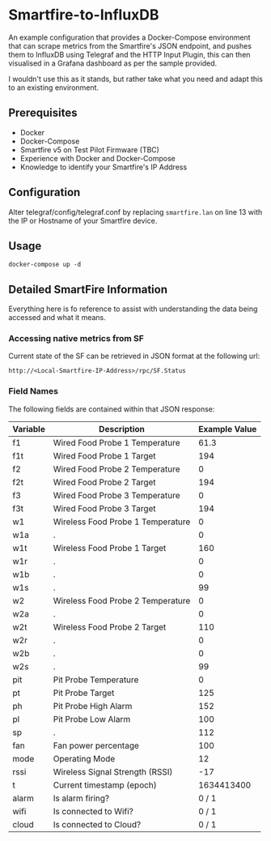 # Smartfire-to-InfluxDB

An example configuration that provides a Docker-Compose environment that can scrape metrics from the Smartfire's JSON endpoint, and pushes them to InfluxDB using Telegraf and the HTTP Input Plugin, this can then visualised in a Grafana dashboard as per the sample provided.

I wouldn't use this as it stands, but rather take what you need and adapt this to an existing environment.

## Prerequisites
- Docker
- Docker-Compose
- Smartfire v5 on Test Pilot Firmware (TBC)
- Experience with Docker and Docker-Compose
- Knowledge to identify your Smartfire's IP Address


## Configuration
Alter telegraf/config/telegraf.conf by replacing `smartfire.lan` on line 13 with the IP or Hostname of your Smartfire device.

## Usage

`docker-compose up -d`


## Detailed SmartFire Information
Everything here is fo reference to assist with understanding the data being accessed and what it means.

### Accessing native metrics from SF
Current state of the SF can be retrieved in JSON format at the following url:

`http://<Local-Smartfire-IP-Address>/rpc/SF.Status`

### Field Names
The following fields are contained within that JSON response:

| Variable | Description | Example Value |
| ----------- | ----------- | ----------- |
 | f1 | Wired Food Probe 1 Temperature | 61.3 |
 | f1t | Wired Food Probe 1 Target | 194 |
 | f2 | Wired Food Probe 2 Temperature | 0 |
 | f2t | Wired Food Probe 2 Target | 194 |
 | f3 | Wired Food Probe 3 Temperature | 0 |
 | f3t | Wired Food Probe 3 Target | 194 |
 | w1 | Wireless Food Probe 1 Temperature | 0 |
 | w1a | . | 0 |
 | w1t | Wireless Food Probe 1 Target | 160 |
 | w1r | . | 0 |
 | w1b | . | 0 |
 | w1s | . | 99 |
 | w2 | Wireless Food Probe 2 Temperature | 0 |
 | w2a | . | 0 |
 | w2t | Wireless Food Probe 2 Target | 110 |
 | w2r | . | 0 |
 | w2b | . | 0 |
 | w2s | . | 99 |
 | pit | Pit Probe Temperature | 0 |
 | pt | Pit Probe Target | 125 |
 | ph | Pit Probe High Alarm | 152 |
 | pl | Pit Probe Low Alarm | 100 |
 | sp | . | 112 |
 | fan | Fan power percentage | 100 |
 | mode | Operating Mode | 12 |
 | rssi | Wireless Signal Strength (RSSI) | -17 |
 | t | Current timestamp (epoch) | 1634413400 |
 | alarm | Is alarm firing? | 0 / 1 |
 | wifi | Is connected to Wifi? | 0 / 1 |
 | cloud | Is connected to Cloud? | 0 / 1 |